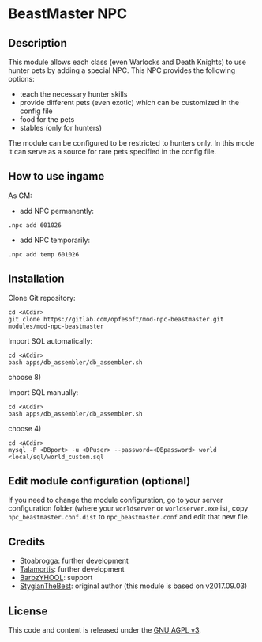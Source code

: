 # BeastMaster NPC


## Description

This module allows each class (even Warlocks and Death Knights) to use hunter pets by adding a special NPC. This NPC provides the following options:
- teach the necessary hunter skills
- provide different pets (even exotic) which can be customized in the config file
- food for the pets
- stables (only for hunters)

The module can be configured to be restricted to hunters only. In this mode it can serve as a source for rare pets specified in the config file.


## How to use ingame

As GM:
- add NPC permanently:
 ```
 .npc add 601026
 ```
- add NPC temporarily:
 ```
 .npc add temp 601026
 ```


## Installation

Clone Git repository:

```
cd <ACdir>
git clone https://gitlab.com/opfesoft/mod-npc-beastmaster.git modules/mod-npc-beastmaster
```

Import SQL automatically:
```
cd <ACdir>
bash apps/db_assembler/db_assembler.sh
```
choose 8)

Import SQL manually:
```
cd <ACdir>
bash apps/db_assembler/db_assembler.sh
```
choose 4)
```
cd <ACdir>
mysql -P <DBport> -u <DPuser> --password=<DBpassword> world <local/sql/world_custom.sql
```


## Edit module configuration (optional)

If you need to change the module configuration, go to your server configuration folder (where your `worldserver` or `worldserver.exe` is), copy `npc_beastmaster.conf.dist` to `npc_beastmaster.conf` and edit that new file.


## Credits

* Stoabrogga: further development
* [Talamortis](https://github.com/talamortis): further development
* [BarbzYHOOL](https://github.com/barbzyhool): support
* [StygianTheBest](http://stygianthebest.github.io): original author (this module is based on v2017.09.03)


## License
This code and content is released under the [GNU AGPL v3](LICENSE.md).
